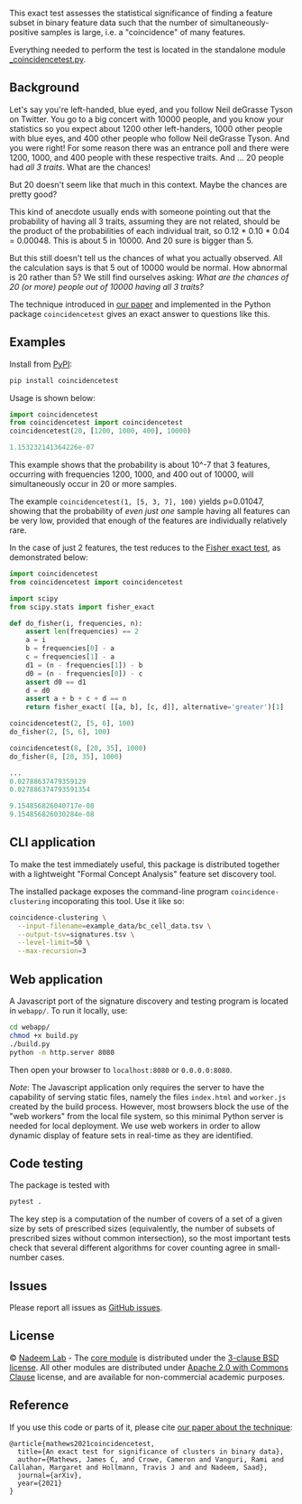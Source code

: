 This exact test assesses the statistical significance of finding a feature subset in binary feature data such that the number of simultaneously-positive samples is large, i.e. a "coincidence" of many features.

Everything needed to perform the test is located in the standalone module [_coincidencetest.py](https://github.com/nadeemlab/coincidencetest/blob/main/coincidencetest/_coincidencetest.py).

## Background
Let's say you're left-handed, blue eyed, and you follow Neil deGrasse Tyson on Twitter. You go to a big concert with 10000 people, and you know your statistics so you expect about 1200 other left-handers, 1000 other people with blue eyes, and 400 other people who follow Neil deGrasse Tyson. And you were right! For some reason there was an entrance poll and there were 1200, 1000, and 400 people with these respective traits. And ... 20 people had *all 3 traits*. What are the chances!

But 20 doesn't seem like that much in this context. Maybe the chances are pretty good?

This kind of anecdote usually ends with someone pointing out that the probability of having all 3 traits, assuming they are not related, should be the product of the probabilities of each individual trait, so 0.12 * 0.10 * 0.04 = 0.00048. This is about 5 in 10000. And 20 sure is bigger than 5.

But this still doesn't tell us the chances of what you actually observed. All the calculation says is that 5 out of 10000 would be normal. How abnormal is 20 rather than 5? We still find ourselves asking: *What are the chances of 20 (or more) people out of 10000 having all 3 traits?*

The technique introduced in [our paper](https://arxiv.org/abs/2109.13876) and implemented in the Python package `coincidencetest` gives an exact answer to questions like this.

## Examples
Install from [PyPI](https://pypi.org/project/coincidencetest/):
```bash
pip install coincidencetest
```

Usage is shown below:
```py
import coincidencetest
from coincidencetest import coincidencetest
coincidencetest(20, [1200, 1000, 400], 10000)

1.153232141364226e-07
```
This example shows that the probability is about 10^-7 that 3 features, occurring with frequencies 1200, 1000, and 400 out of 10000, will simultaneously occur in 20 or more samples.

The example `coincidencetest(1, [5, 3, 7], 100)` yields p=0.01047, showing that the probability of *even just one* sample having all features can be very low, provided that enough of the features are individually relatively rare.

In the case of just 2 features, the test reduces to the [Fisher exact test](https://en.wikipedia.org/wiki/Fisher%27s_exact_test), as demonstrated below:
```py
import coincidencetest
from coincidencetest import coincidencetest

import scipy
from scipy.stats import fisher_exact

def do_fisher(i, frequencies, n):
    assert len(frequencies) == 2
    a = i
    b = frequencies[0] - a
    c = frequencies[1] - a
    d1 = (n - frequencies[1]) - b
    d0 = (n - frequencies[0]) - c
    assert d0 == d1
    d = d0
    assert a + b + c + d == n
    return fisher_exact( [[a, b], [c, d]], alternative='greater')[1]

coincidencetest(2, [5, 6], 100)
do_fisher(2, [5, 6], 100)

coincidencetest(8, [20, 35], 1000)
do_fisher(8, [20, 35], 1000)

...
0.02788637479359129
0.027886374793591354

9.154856826040717e-08
9.154856826030284e-08
```

## CLI application
To make the test immediately useful, this package is distributed together with a lightweight "Formal Concept Analysis" feature set discovery tool.

The installed package exposes the command-line program `coincidence-clustering` incoporating this tool. Use it like so:
```bash
coincidence-clustering \
  --input-filename=example_data/bc_cell_data.tsv \
  --output-tsv=signatures.tsv \
  --level-limit=50 \
  --max-recursion=3
```

## Web application
A Javascript port of the signature discovery and testing program is located in `webapp/`. To run it locally, use:

```bash
cd webapp/
chmod +x build.py
./build.py
python -m http.server 8080
```

Then open your browser to `localhost:8080` or `0.0.0.0:8080`.

*Note*: The Javascript application only requires the server to have the capability of serving static files, namely the files `index.html` and `worker.js` created by the build process. However, most browsers block the use of the "web workers" from the local file system, so this minimal Python server is needed for local deployment. We use web workers in order to allow dynamic display of feature sets in real-time as they are identified.

## Code testing
The package is tested with
```bash
pytest .
```

The key step is a computation of the number of covers of a set of a given size by sets of prescribed sizes (equivalently, the number of subsets of prescribed sizes without common intersection), so the most important tests check that several different algorithms for cover counting agree in small-number cases.

## Issues
Please report all issues as [GitHub issues](https://github.com/nadeemlab/coincidencetest/issues).

## License
© [Nadeem Lab](https://nadeemlab.org/) - The [core module](https://github.com/nadeemlab/coincidencetest/blob/main/coincidencetest/_coincidencetest.py) is distributed under the [3-clause BSD license](https://opensource.org/licenses/BSD-3-Clause). All other modules are distributed under [Apache 2.0 with Commons Clause](https://commonsclause.com) license, and are available for non-commercial academic purposes.

## Reference
If you use this code or parts of it, please cite [our paper about the technique](https://arxiv.org/abs/2109.13876):
```
@article{mathews2021coincidencetest,
  title={An exact test for significance of clusters in binary data},
  author={Mathews, James C, and Crowe, Cameron and Vanguri, Rami and Callahan, Margaret and Hollmann, Travis J and and Nadeem, Saad},
  journal={arXiv},
  year={2021}
}
```
